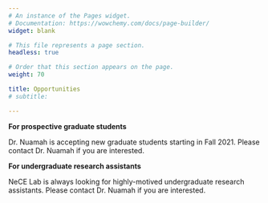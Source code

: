 ```yaml
---
# An instance of the Pages widget.
# Documentation: https://wowchemy.com/docs/page-builder/
widget: blank

# This file represents a page section.
headless: true

# Order that this section appears on the page.
weight: 70

title: Opportunities
# subtitle:

---
```

**For prospective graduate students**

Dr. Nuamah is accepting new graduate students starting in Fall 2021. Please contact Dr. Nuamah if you are interested. 

**For undergraduate research assistants**

NeCE Lab is always looking for highly-motived undergraduate research assistants. Please contact Dr. Nuamah if you are interested. 
